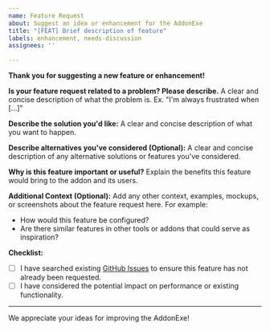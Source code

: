 ```yaml
---
name: Feature Request
about: Suggest an idea or enhancement for the AddonExe
title: "[FEAT] Brief description of feature"
labels: enhancement, needs-discussion
assignees: ''

---
```


**Thank you for suggesting a new feature or enhancement!**

**Is your feature request related to a problem? Please describe.**
A clear and concise description of what the problem is. Ex. "I'm always frustrated when [...]"

**Describe the solution you'd like:**
A clear and concise description of what you want to happen.

**Describe alternatives you've considered (Optional):**
A clear and concise description of any alternative solutions or features you've considered.

**Why is this feature important or useful?**
Explain the benefits this feature would bring to the addon and its users.

**Additional Context (Optional):**
Add any other context, examples, mockups, or screenshots about the feature request here.
For example:
*   How would this feature be configured?
*   Are there similar features in other tools or addons that could serve as inspiration?

**Checklist:**
- [ ] I have searched existing [GitHub Issues](https://github.com/SjnExe/AddonExe/issues) to ensure this feature has not already been requested.
- [ ] I have considered the potential impact on performance or existing functionality.

---

We appreciate your ideas for improving the AddonExe!
